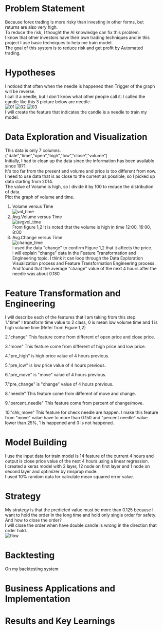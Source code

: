 # Problem Statement
Because forex trading is more risky than investing in other forms, but returns are also very high.  
To reduce the risk, I thought the AI knowledge can fix this problem.  
I know that other investors have their own trading techniques and in this project I use basic techniques to help me train model.  
The goal of this system is to reduce risk and get profit by Automated trading.  

# Hypotheses
I noticed that often when the needle is happened then Trigger of the graph will be reverse.   
I call it a needle, but I don't know what other people call it.
I called the candle like this 3 picture below are needle.  
![01](https://user-images.githubusercontent.com/28421585/48298019-298e9580-e4f9-11e8-8b50-38746ff51a2f.JPG)
![02](https://user-images.githubusercontent.com/28421585/48298020-2dbab300-e4f9-11e8-9148-c51820e60f71.JPG)
![03](https://user-images.githubusercontent.com/28421585/48298021-30b5a380-e4f9-11e8-9c42-2ee9dbcf6de7.JPG)  
 I will create the feature that indicates the candle is a needle to train my model.  



# Data Exploration and Visualization  
This data is only 7 columns.("date","time","open","high","low","close","volume")  
Initially, I had to clean up the data since the information has been available since 1971.  
It's too far from the present and volume and price is too different from now.  
I need to use data that is as close to the current as possible, so I picked up data starting from 2014.  
The value of Volume is high, so I divide it by 100 to reduce the distribution of data.  
Plot the graph of volume and time.  
1. Volume versus Time  
![vol_time](https://user-images.githubusercontent.com/28421585/48298231-1ed5ff80-e4fd-11e8-826f-f91067ed13ea.JPG)  
2. Avg.Volume versus Time  
![avgvol_time](https://user-images.githubusercontent.com/28421585/48298244-68bee580-e4fd-11e8-9046-b184ccd5cb64.JPG)  
From figure 1,2 It is noted that the volume is high in time 12:00, 16:00, 8:00  
3. Avg.Change versus Time  
![change_time](https://user-images.githubusercontent.com/28421585/48298410-3498f400-e500-11e8-937b-13217b776f6b.JPG)  
I used the data "change" to confirm Figure 1,2 that it affects the price.  
I will explain "change" data in the Feature Transformation and Engineering topic.
I think it can loop through the Data Exploration Visualization process and Feature Transformation Engineering process.  
And found that the average "change" value of the next 4 hours after the needle was about 0.180  
# Feature Transformation and Engineering  
I will describe each of the features that I am taking from this step.  
1."time" I transform time value to 2 class, 0 is mean  low volume time and 1 is high volume time.(Refer from Figure 1,2)  
  
2."change" This feature come from different of open price and close price.  
  
3."move" This feature come from different of high price and low price.  
  
4."pre_high" is high price value of 4 hours previous.  
  
5."pre_low" is low price value of 4 hours previous.  
  
6."pre_move" is "move" value of 4 hours previous.  
  
7."pre_change" is "change" value of 4 hours previous.  
  
8."needle" This feature come from different of move and change.
  
9."percent_needle" This feature come from percent of change/move.  
  
10."chk_move" This feature for check needle are happen. I make this feature from "move" value have to more than 0.150 and "percent needle" value lower than 25%, 1 is happened and 0 is not happened.  
  
# Model Building   
I use the input data for train model is 14 feature of the current 4 hours and output is close price value of the next 4 hours using a linear regression.    
I created a keras model with 2 layer, 12 node on first layer and 1 node on second layer and optimizer by rmsprop mode.  
I used 10% random data for calculate mean squared error value.  
# Strategy  
My strategy is that the predicted value must be more than 0.125 because I want to hold the order in the long time and hold only single order for safety.  
And how to close the order?  
I will close the order when have double candle is wrong in the direction that order hold.  
![flow](https://user-images.githubusercontent.com/28421585/48326798-a1d29380-e67e-11e8-82c1-acc6ed2172ae.JPG)  
  
# Backtesting  
On my backtesting system







# Business Applications and Implementation


# Results and Key Learnings

